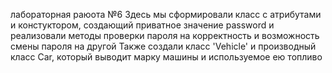 лабораторная раюота №6
Здесь мы сформировали класс с атрибутами и констуктором, создающий приватное значение password и реализовали методы проверки пароля на корректность и возможность смены пароля на другой
Также создали класс 'Vehicle' и производный класс Car, который выводит марку машины и используемое ею топливо

